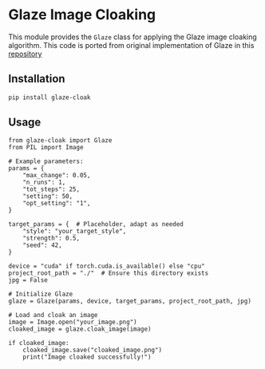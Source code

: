 # Glaze Image Cloaking

This module provides the `Glaze` class for applying the Glaze image cloaking algorithm. This code is ported from original implementation of Glaze in this [repository](https://github.com/EspacioLatente/Glaze)

## Installation

```bash
pip install glaze-cloak
```

## Usage

```
from glaze-cloak import Glaze
from PIL import Image

# Example parameters:
params = {
    "max_change": 0.05,
    "n_runs": 1,
    "tot_steps": 25,
    "setting": 50,
    "opt_setting": "1",
}

target_params = {  # Placeholder, adapt as needed
    "style": "your_target_style",
    "strength": 0.5,
    "seed": 42,
}

device = "cuda" if torch.cuda.is_available() else "cpu"
project_root_path = "./"  # Ensure this directory exists
jpg = False

# Initialize Glaze
glaze = Glaze(params, device, target_params, project_root_path, jpg)

# Load and cloak an image
image = Image.open("your_image.png")
cloaked_image = glaze.cloak_image(image)

if cloaked_image:
    cloaked_image.save("cloaked_image.png")
    print("Image cloaked successfully!")
```

